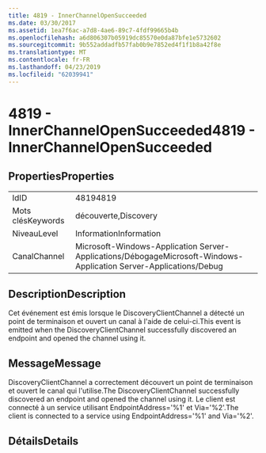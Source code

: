 ```yaml
---
title: 4819 - InnerChannelOpenSucceeded
ms.date: 03/30/2017
ms.assetid: 1ea7f6ac-a7d8-4ae6-89c7-4fdf99665b4b
ms.openlocfilehash: a6d806307b05919dc85570e0da87bfe1e5732602
ms.sourcegitcommit: 9b552addadfb57fab0b9e7852ed4f1f1b8a42f8e
ms.translationtype: MT
ms.contentlocale: fr-FR
ms.lasthandoff: 04/23/2019
ms.locfileid: "62039941"
---
```

# <a name="4819---innerchannelopensucceeded"></a><span data-ttu-id="d105a-102">4819 - InnerChannelOpenSucceeded</span><span class="sxs-lookup"><span data-stu-id="d105a-102">4819 - InnerChannelOpenSucceeded</span></span>
## <a name="properties"></a><span data-ttu-id="d105a-103">Properties</span><span class="sxs-lookup"><span data-stu-id="d105a-103">Properties</span></span>  
  
|||  
|-|-|  
|<span data-ttu-id="d105a-104">Id</span><span class="sxs-lookup"><span data-stu-id="d105a-104">ID</span></span>|<span data-ttu-id="d105a-105">4819</span><span class="sxs-lookup"><span data-stu-id="d105a-105">4819</span></span>|  
|<span data-ttu-id="d105a-106">Mots clés</span><span class="sxs-lookup"><span data-stu-id="d105a-106">Keywords</span></span>|<span data-ttu-id="d105a-107">découverte,</span><span class="sxs-lookup"><span data-stu-id="d105a-107">Discovery</span></span>|  
|<span data-ttu-id="d105a-108">Niveau</span><span class="sxs-lookup"><span data-stu-id="d105a-108">Level</span></span>|<span data-ttu-id="d105a-109">Information</span><span class="sxs-lookup"><span data-stu-id="d105a-109">Information</span></span>|  
|<span data-ttu-id="d105a-110">Canal</span><span class="sxs-lookup"><span data-stu-id="d105a-110">Channel</span></span>|<span data-ttu-id="d105a-111">Microsoft-Windows-Application Server-Applications/Débogage</span><span class="sxs-lookup"><span data-stu-id="d105a-111">Microsoft-Windows-Application Server-Applications/Debug</span></span>|  
  
## <a name="description"></a><span data-ttu-id="d105a-112">Description</span><span class="sxs-lookup"><span data-stu-id="d105a-112">Description</span></span>  
 <span data-ttu-id="d105a-113">Cet événement est émis lorsque le DiscoveryClientChannel a détecté un point de terminaison et ouvert un canal à l'aide de celui-ci.</span><span class="sxs-lookup"><span data-stu-id="d105a-113">This event is emitted when the DiscoveryClientChannel successfully discovered an endpoint and opened the channel using it.</span></span>  
  
## <a name="message"></a><span data-ttu-id="d105a-114">Message</span><span class="sxs-lookup"><span data-stu-id="d105a-114">Message</span></span>  
 <span data-ttu-id="d105a-115">DiscoveryClientChannel a correctement découvert un point de terminaison et ouvert le canal qui l'utilise.</span><span class="sxs-lookup"><span data-stu-id="d105a-115">The DiscoveryClientChannel successfully discovered an endpoint and opened the channel using it.</span></span> <span data-ttu-id="d105a-116">Le client est connecté à un service utilisant EndpointAddress='%1' et Via='%2'.</span><span class="sxs-lookup"><span data-stu-id="d105a-116">The client is connected to a service using EndpointAddress='%1' and Via='%2'.</span></span>  
  
## <a name="details"></a><span data-ttu-id="d105a-117">Détails</span><span class="sxs-lookup"><span data-stu-id="d105a-117">Details</span></span>
